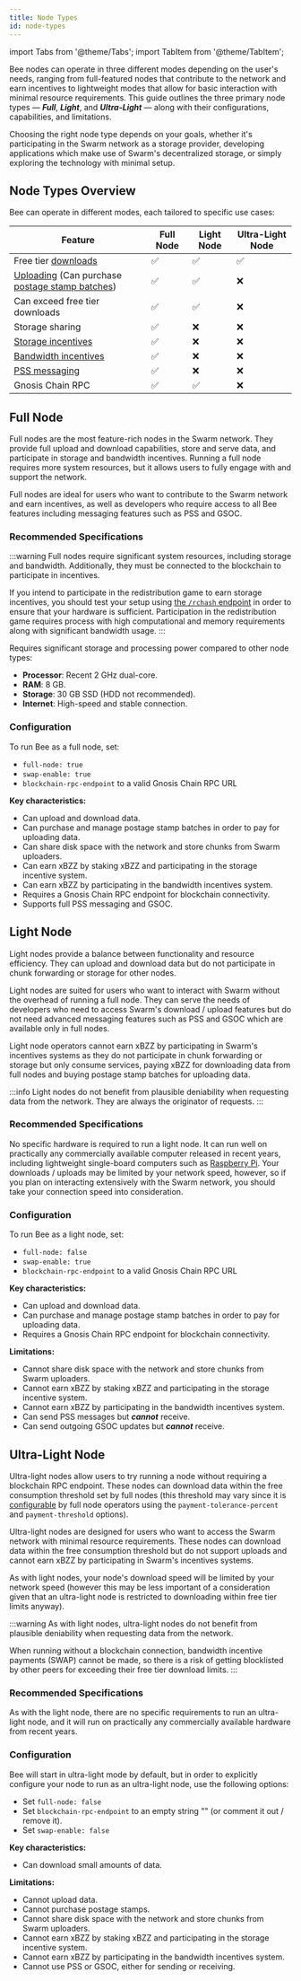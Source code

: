 ```yaml
---
title: Node Types
id: node-types
---
```



import Tabs from '@theme/Tabs';
import TabItem from '@theme/TabItem';

Bee nodes can operate in three different modes depending on the user's needs, ranging from full-featured nodes that contribute to the network and earn incentives to lightweight modes that allow for basic interaction with minimal resource requirements. This guide outlines the three primary node types — **_Full_**, **_Light_**, and **_Ultra-Light_** — along with their configurations, capabilities, and limitations.

Choosing the right node type depends on your goals, whether it's participating in the Swarm network as a storage provider, developing applications which make use of Swarm's decentralized storage, or simply exploring the technology with minimal setup.


## Node Types Overview

Bee can operate in different modes, each tailored to specific use cases:

| Feature                                                                 | Full Node | Light Node | Ultra-Light Node |
| ----------------------------------------------------------------------- | --------- | ---------- | ---------------- |
| Free tier [downloads](/docs/develop/access-the-swarm/upload-and-download)                                                     | ✅        | ✅         | ✅               |
| [Uploading](/docs/develop/access-the-swarm/upload-and-download) (Can purchase [postage stamp batches](/docs/develop/access-the-swarm/buy-a-stamp-batch))                          | ✅        | ✅         | ❌               |
| Can exceed free tier downloads                                          | ✅        | ✅         | ❌               |
| Storage sharing                                                         | ✅        | ❌         | ❌               |
| [Storage incentives](/docs/bee/working-with-bee/staking/)               | ✅        | ❌         | ❌               |
| [Bandwidth incentives](/docs/concepts/incentives/bandwidth-incentives/) | ✅        | ❌         | ❌               |
| [PSS messaging](/docs/develop/tools-and-features/pss)                   | ✅        | ❌         | ❌               |
| Gnosis Chain RPC                                                        | ✅        | ✅         | ❌               |

## Full Node

Full nodes are the most feature-rich nodes in the Swarm network. They provide full upload and download capabilities, store and serve data, and participate in storage and bandwidth incentives. Running a full node requires more system resources, but it allows users to fully engage with and support the network.

Full nodes are ideal for users who want to contribute to the Swarm network and earn incentives, as well as developers who require access to all Bee features including messaging features such as PSS and GSOC.


### Recommended Specifications

:::warning
Full nodes require significant system resources, including storage and bandwidth. Additionally, they must be connected to the blockchain to participate in incentives. 

If you intend to participate in the redistribution game to earn storage incentives, you should test your setup using [the `/rchash` endpoint](/docs/bee/working-with-bee/bee-api/#rchash) in order to ensure that your hardware is sufficient. Participation in the redistribution game requires process with high computational and memory requirements along with significant bandwidth usage.
:::

Requires significant storage and processing power compared to other node types:

- **Processor**: Recent 2 GHz dual-core.
- **RAM**: 8 GB.
- **Storage**: 30 GB SSD (HDD not recommended).
- **Internet**: High-speed and stable connection.

### Configuration

To run Bee as a full node, set:

- `full-node: true`
- `swap-enable: true`
- `blockchain-rpc-endpoint` to a valid Gnosis Chain RPC URL

**Key characteristics:**

- Can upload and download data.
- Can purchase and manage postage stamp batches in order to pay for uploading data.
- Can share disk space with the network and store chunks from Swarm uploaders.
- Can earn xBZZ by staking xBZZ and participating in the storage incentive system.
- Can earn xBZZ by participating in the bandwidth incentives system.
- Requires a Gnosis Chain RPC endpoint for blockchain connectivity.
- Supports full PSS messaging and GSOC.


## Light Node

Light nodes provide a balance between functionality and resource efficiency. They can upload and download data but do not participate in chunk forwarding or storage for other nodes.

Light nodes are suited for users who want to interact with Swarm without the overhead of running a full node. They can serve the needs of developers who need to access Swarm's download / upload features but do not need advanced messaging features such as PSS and GSOC which are available only in full nodes.

Light node operators cannot earn xBZZ by participating in Swarm's incentives systems as they do not participate in chunk forwarding or storage but only consume services, paying xBZZ for downloading data from full nodes and buying postage stamp batches for uploading data.

:::info
Light nodes do not benefit from plausible deniability when requesting data from the network. They are always the originator of requests.
:::

### Recommended Specifications

No specific hardware is required to run a light node. It can run well on practically any commercially available computer released in recent years, including lightweight single-board computers such as [Raspberry Pi](https://en.wikipedia.org/wiki/Raspberry_Pi). Your downloads / uploads may be limited by your network speed, however, so if you plan on interacting extensively with the Swarm network, you should take your connection speed into consideration.

### Configuration

To run Bee as a light node, set:

- `full-node: false`
- `swap-enable: true`
- `blockchain-rpc-endpoint` to a valid Gnosis Chain RPC URL

**Key characteristics:**

- Can upload and download data.
- Can purchase and manage postage stamp batches in order to pay for uploading data.
- Requires a Gnosis Chain RPC endpoint for blockchain connectivity.


**Limitations:**

- Cannot share disk space with the network and store chunks from Swarm uploaders.
- Cannot earn xBZZ by staking xBZZ and participating in the storage incentive system.
- Cannot earn xBZZ by participating in the bandwidth incentives system.
- Can send PSS messages but ***cannot*** receive.
- Can send outgoing GSOC updates but ***cannot*** receive.


## Ultra-Light Node

Ultra-light nodes allow users to try running a node without requiring a blockchain RPC endpoint. These nodes can download data within the free consumption threshold set by full nodes (this threshold may vary since it is [configurable](/docs/bee/working-with-bee/configuration) by full node operators using the `payment-tolerance-percent` and `payment-threshold` options).

Ultra-light nodes are designed for users who want to access the Swarm network with minimal resource requirements. These nodes can download data within the free consumption threshold but do not support uploads and cannot earn xBZZ by participating in Swarm's incentives systems. 

As with light nodes, your node's download speed will be limited by your network speed (however this may be less important of a consideration given that an ultra-light node is restricted to downloading within free tier limits anyway).

:::warning
As with light nodes, ultra-light nodes do not benefit from plausible deniability when requesting data from the network.

When running without a blockchain connection, bandwidth incentive payments (SWAP) cannot be made, so there is a risk of getting blocklisted by other peers for exceeding their free tier download limits.
:::

### Recommended Specifications

As with the light node, there are no specific requirements to run an ultra-light node, and it will run on practically any commercially available hardware from recent years.   

### Configuration

Bee will start in ultra-light mode by default, but in order to explicitly configure your node to run as an ultra-light node, use the following options:

- Set `full-node: false`
- Set `blockchain-rpc-endpoint` to an empty string "" (or comment it out / remove it).
- Set `swap-enable: false`

**Key characteristics:**

- Can download small amounts of data.

**Limitations:**
- Cannot upload data.
- Cannot purchase postage stamps.
- Cannot share disk space with the network and store chunks from Swarm uploaders.
- Cannot earn xBZZ by staking xBZZ and participating in the storage incentive system.
- Cannot earn xBZZ by participating in the bandwidth incentives system.
- Cannot use PSS or GSOC, either for sending or receiving.

